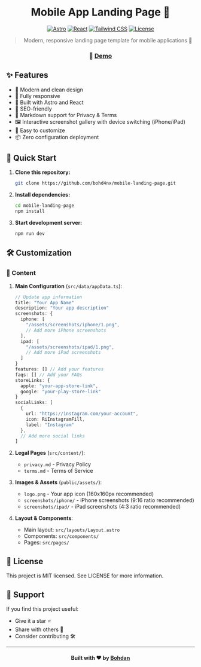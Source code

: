 <div align="center">

# Mobile App Landing Page 🚀

[![Astro](https://img.shields.io/badge/Astro-5.3.0-FF5D01.svg?style=flat-square&logo=astro)](https://astro.build)
[![React](https://img.shields.io/badge/React-19.0.0-61DAFB.svg?style=flat-square&logo=react)](https://reactjs.org)
[![Tailwind CSS](https://img.shields.io/badge/Tailwind-4.0.7-38B2AC.svg?style=flat-square&logo=tailwind-css)](https://tailwindcss.com)
[![License](https://img.shields.io/badge/License-MIT-green.svg?style=flat-square)](LICENSE)

> Modern, responsive landing page template for mobile applications 📱

### 🌟 [Demo](https://landing.bohd4n.dev)

</div>

## ✨ Features

- 🎨 Modern and clean design
- 📱 Fully responsive
- 🚀 Built with Astro and React
- 🎯 SEO-friendly
- 📝 Markdown support for Privacy & Terms
- 🖼️ Interactive screenshot gallery with device switching (iPhone/iPad)
- 🔧 Easy to customize
- 📦 Zero configuration deployment

## 🚀 Quick Start

1. **Clone this repository:**
   ```bash
   git clone https://github.com/bohd4nx/mobile-landing-page.git
   ```

2. **Install dependencies:**
   ```bash
   cd mobile-landing-page
   npm install
   ```

3. **Start development server:**
   ```bash
   npm run dev
   ```

## 🛠️ Customization

### 📝 Content

1. **Main Configuration** (`src/data/appData.ts`):
   ```typescript
   // Update app information
   title: "Your App Name"
   description: "Your app description"
   screenshots: {
     iphone: [
       "/assets/screenshots/iphone/1.png",
       // Add more iPhone screenshots
     ],
     ipad: [
       "/assets/screenshots/ipad/1.png",
       // Add more iPad screenshots
     ]
   }
   features: [] // Add your features
   faqs: [] // Add your FAQs
   storeLinks: {
     apple: "your-app-store-link",
     google: "your-play-store-link"
   }
   socialLinks: [
     {
       url: "https://instagram.com/your-account",
       icon: RiInstagramFill,
       label: "Instagram"
     },
     // Add more social links
   ]
   ```

2. **Legal Pages** (`src/content/`):
   - `privacy.md` - Privacy Policy
   - `terms.md` - Terms of Service

3. **Images & Assets** (`public/assets/`):
   - `logo.png` - Your app icon (160x160px recommended)
   - `screenshots/iphone/` - iPhone screenshots (9:16 ratio recommended)
   - `screenshots/ipad/` - iPad screenshots (4:3 ratio recommended)

2. **Layout & Components**:
   - Main layout: `src/layouts/Layout.astro`
   - Components: `src/components/`
   - Pages: `src/pages/`


## 📝 License

This project is MIT licensed. See LICENSE for more information.

## 🌟 Support

If you find this project useful:

- Give it a star ⭐
- Share with others 🔄
- Consider contributing 🛠️

---

<div align="center">
    <h4>Built with ❤️ by <a href="https://t.me/bohd4nx" target="_blank">Bohdan</a></h4>
</div>